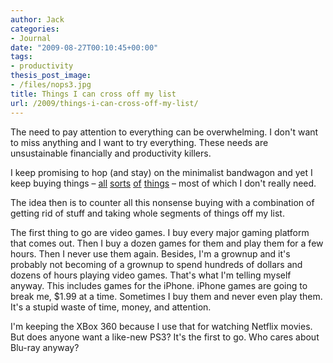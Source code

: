 ```yaml
---
author: Jack
categories:
- Journal
date: "2009-08-27T00:10:45+00:00"
tags:
- productivity
thesis_post_image:
- /files/nops3.jpg
title: Things I can cross off my list
url: /2009/things-i-can-cross-off-my-list/
---
```


The need to pay attention to everything can be overwhelming. I don't want to miss anything and I want to try everything. These needs are unsustainable financially and productivity killers.

I keep promising to hop (and stay) on the minimalist bandwagon and yet I keep buying things &#8211; [all][1] [sorts][2] [of][3] [things][4] &#8211; most of which I don't really need.

The idea then is to counter all this nonsense buying with a combination of getting rid of stuff and taking whole segments of things off my list.

The first thing to go are video games. I buy every major gaming platform that comes out. Then I buy a dozen games for them and play them for a few hours. Then I never use them again. Besides, I'm a grownup and it's probably not becoming of a grownup to spend hundreds of dollars and dozens of hours playing video games. That's what I'm telling myself anyway. This includes games for the iPhone. iPhone games are going to break me, $1.99 at a time. Sometimes I buy them and never even play them. It's a stupid waste of time, money, and attention.

I'm keeping the XBox 360 because I use that for watching Netflix movies. But does anyone want a like-new PS3? It's the first to go. Who cares about Blu-ray anyway?

 [1]: https://www.baty.net/2009/08/das-keyboard-professional/
 [2]: https://www.baty.net/2009/08/olympus-om-1n/
 [3]: https://www.baty.net/2009/08/m8-1m7/
 [4]: https://www.baty.net/2009/08/medium-format-with-the-hasselblad-500-cm/